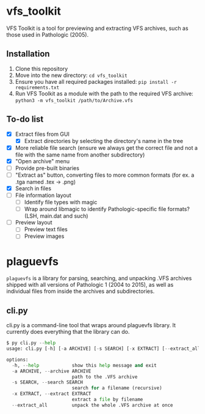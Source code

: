 # vfs_toolkit
VFS Toolkit is a tool for previewing and extracting VFS archives, such as those used in Pathologic (2005).

## Installation
1. Clone this repository
2. Move into the new directory: `cd vfs_toolkit`
3. Ensure you have all required packages installed: `pip install -r requirements.txt`
4. Run VFS Toolkit as a module with the path to the required VFS archive: `python3 -m vfs_toolkit /path/to/Archive.vfs`

## To-do list
- [X] Extract files from GUI
  - [x] Extract directories by selecting the directory's name in the tree
- [X] More reliable file search (ensure we always get the correct file and not a file with the same name from another subdirectory)
- [X] "Open archive" menu
- [ ] Provide pre-built binaries
- [ ] "Extract as" button, converting files to more common formats (for ex. a .tga named .tex -> .png)
- [X] Search in files
- [ ] File information layout
  - [ ] Identify file types with magic
  - [ ] Wrap around libmagic to identify Pathologic-specific file formats? (LSH, main.dat and such)
- [ ] Preview layout
  - [ ] Preview text files
  - [ ] Preview images

# plaguevfs
`plaguevfs` is a library for parsing, searching, and unpacking .VFS archives shipped with all versions of Pathologic 1
(2004 to 2015), as well as individual files from inside the archives and subdirectories.
## cli.py
cli.py is a command-line tool that wraps around plaguevfs library. It currently does everything that the library can do.
```py
$ py cli.py --help
usage: cli.py [-h] [-a ARCHIVE] [-s SEARCH] [-x EXTRACT] [--extract_all]

options:
  -h, --help            show this help message and exit
  -a ARCHIVE, --archive ARCHIVE
                        path to the .VFS archive
  -s SEARCH, --search SEARCH
                        search for a filename (recursive)
  -x EXTRACT, --extract EXTRACT
                        extract a file by filename
  --extract_all         unpack the whole .VFS archive at once
```